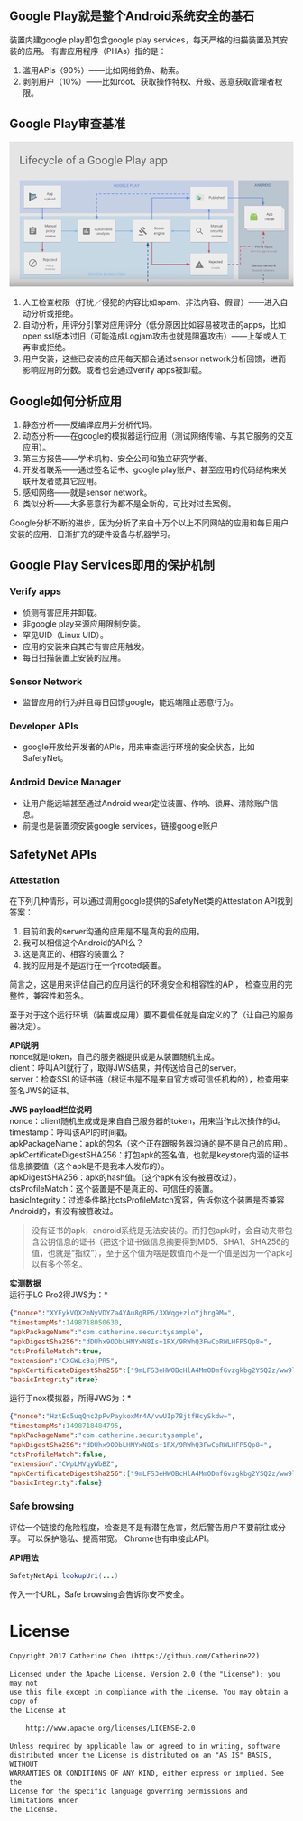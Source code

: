 ## Google Play就是整个Android系统安全的基石
装置内建google play即包含google play services，每天严格的扫描装置及其安装的应用。
有害应用程序（PHAs）指的是：
1. 滥用APIs（90%）——比如网络釣魚、勒索。
2. 剥削用户（10%）——比如root、获取操作特权、升级、恶意获取管理者权限。

## Google Play审查基准

![gpv.png][gpv.png]

1. 人工检查权限（打扰／侵犯的内容比如spam、非法内容、假冒）——进入自动分析或拒绝。
2. 自动分析，用评分引擎对应用评分（低分原因比如容易被攻击的apps，比如open ssl版本过旧（可能造成Logjam攻击也就是阻塞攻击）——上架或人工再审或拒绝。
3. 用户安装，这些已安装的应用每天都会通过sensor network分析回馈，进而影响应用的分数。或者也会通过verify apps被卸载。

## Google如何分析应用
1. 静态分析——反编译应用并分析代码。
2. 动态分析——在google的模拟器运行应用（测试网络传输、与其它服务的交互应用）。
3. 第三方报告——学术机构、安全公司和独立研究学者。
4. 开发者联系——通过签名证书、google play账户、甚至应用的代码结构来关联开发者或其它应用。
5. 感知网络——就是sensor network。
6. 类似分析——大多恶意行为都不是全新的，可比对过去案例。

Google分析不断的进步，因为分析了来自十万个以上不同网站的应用和每日用户安装的应用、日渐扩充的硬件设备与机器学习。

## Google Play Services即用的保护机制
### Verify apps
 - 侦测有害应用并卸载。
 - 非google play来源应用限制安装。
 - 罕见UID（Linux UID）。
 - 应用的安装来自其它有害应用触发。
 - 每日扫描装置上安装的应用。

### Sensor Network
 - 监督应用的行为并且每日回馈google，能远端阻止恶意行为。

### Developer APIs
 - google开放给开发者的APIs，用来审查运行环境的安全状态，比如SafetyNet。

### Android Device Manager
 - 让用户能远端甚至通过Android wear定位装置、作响、锁屏、清除账户信息。
 - 前提也是装置须安装google services，链接google账户

## SafetyNet APIs

### Attestation
在下列几种情形，可以通过调用google提供的SafetyNet类的Attestation API找到答案：
1. 目前和我的server沟通的应用是不是真的我的应用。
2. 我可以相信这个Android的API么？
3. 这是真正的、相容的装置么？
4. 我的应用是不是运行在一个rooted装置。

简言之，这是用来评估自己的应用运行的环境安全和相容性的API，
检查应用的完整性，兼容性和签名。

至于对于这个运行环境（装置或应用）要不要信任就是自定义的了（让自己的服务器决定）。

**API说明**<br>
nonce就是token，自己的服务器提供或是从装置随机生成。<br>
client：呼叫API就行了，取得JWS结果，并传送给自己的server。<br>
server：检查SSL的证书链（根证书是不是来自官方或可信任机构的），检查用来签名JWS的证书。<br>

**JWS payload栏位说明**<br>
nonce：client随机生成或是来自自己服务器的token，用来当作此次操作的id。<br>
timestamp：呼叫该API的时间戳。<br>
apkPackageName：apk的包名（这个正在跟服务器沟通的是不是自己的应用）。<br>
apkCertificateDigestSHA256：打包apk的签名值，也就是keystore内涵的证书信息摘要值（这个apk是不是我本人发布的）。<br>
apkDigestSHA256：apk的hash值。（这个apk有没有被篡改过）。<br>
ctsProfileMatch：这个装置是不是真正的、可信任的装置。<br>
basicIntegrity：过滤条件略比ctsProfileMatch宽容，告诉你这个装置是否兼容Android的，有没有被篡改过。

>没有证书的apk，android系统是无法安装的。而打包apk时，会自动夹带包含公钥信息的证书（把这个证书做信息摘要得到MD5、SHA1、SHA256的值，也就是“指纹”），至于这个值为啥是数值而不是一个值是因为一个apk可以有多个签名。

**实测数据**<br>
运行于LG Pro2得JWS为：*<br>
```JSON
{"nonce":"XYFykVQX2mNyVDYZa4YAu8gBP6/3XWqg+zloYjhrg9M=",
"timestampMs":1498718050630,
"apkPackageName":"com.catherine.securitysample",
"apkDigestSha256":"dDUhx9ODbLHNYxN8Is+1RX/9RWhQ3FwCpRWLHFP5Qp8=",
"ctsProfileMatch":true,
"extension":"CXGWLc3ajPR5",
"apkCertificateDigestSha256":["9mLFS3eHWOBcHlA4MmODmfGvzgkbg2YSQ2z/ww9lCfw="],
"basicIntegrity":true}
```

运行于nox模拟器，所得JWS为：*<br>
```JSON
{"nonce":"HztEc5uqQnc2pPvPaykoxMr4A/vwUIp78jtfHcySkdw=",
"timestampMs":1498718484795,
"apkPackageName":"com.catherine.securitysample",
"apkDigestSha256":"dDUhx9ODbLHNYxN8Is+1RX/9RWhQ3FwCpRWLHFP5Qp8=",
"ctsProfileMatch":false,
"extension":"CWpLMVqyWbBZ",
"apkCertificateDigestSha256":["9mLFS3eHWOBcHlA4MmODmfGvzgkbg2YSQ2z/ww9lCfw="],
"basicIntegrity":false}
```

### Safe browsing
评估一个链接的危险程度，检查是不是有潜在危害，然后警告用户不要前往或分享。
可以保护隐私、提高带宽。
Chrome也有串接此API。

**API用法**
```Java
SafetyNetApi.lookupUri(...)
```
传入一个URL，Safe browsing会告诉你安不安全。

# License

```
Copyright 2017 Catherine Chen (https://github.com/Catherine22)

Licensed under the Apache License, Version 2.0 (the "License"); you may not
use this file except in compliance with the License. You may obtain a copy of
the License at

    http://www.apache.org/licenses/LICENSE-2.0

Unless required by applicable law or agreed to in writing, software
distributed under the License is distributed on an "AS IS" BASIS, WITHOUT
WARRANTIES OR CONDITIONS OF ANY KIND, either express or implied. See the
License for the specific language governing permissions and limitations under
the License.
```
[gpv.png]: https://github.com/Catherine22/SecuritySample/blob/master/gpv.png
